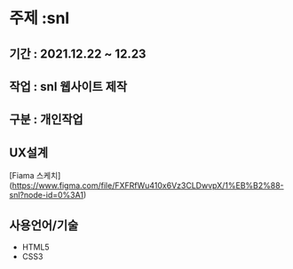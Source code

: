# 주제 :snl
## 기간 : 2021.12.22 ~ 12.23
## 작업 : snl 웹사이트 제작
## 구분 : 개인작업
## UX설계
[Fiama 스케치] (https://www.figma.com/file/FXFRfWu410x6Vz3CLDwvpX/1%EB%B2%88-snl?node-id=0%3A1)
## 사용언어/기술
* HTML5
* CSS3
